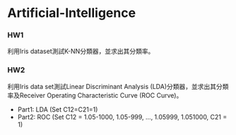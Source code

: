 # Artificial-Intelligence

### HW1
利用Iris dataset測試K-NN分類器，並求出其分類率。 

### HW2
利用Iris data set測試Linear Discriminant Analysis (LDA)分類器，並求出其分類率及Receiver Operating Characteristic Curve (ROC Curve)。 
- Part1: LDA (Set C12=C21=1)  
- Part2: ROC (Set C12 = 1.05-1000, 1.05-999, …, 1.05999, 1.051000, C21 = 1) 
